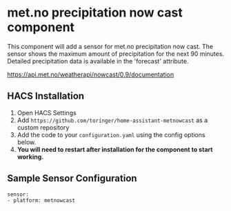 # met.no precipitation now cast component

This component will add a sensor for met.no precipitation now cast. The sensor shows the maximum amount of precipitation for the next 90 minutes. Detailed precipitation data is available in the 'forecast' attribute.

https://api.met.no/weatherapi/nowcast/0.9/documentation


## HACS Installation

1. Open HACS Settings
2. Add `https://github.com/toringer/home-assistant-metnowcast` as a custom repository 
2. Add the code to your `configuration.yaml` using the config options below.
3. **You will need to restart after installation for the component to start working.**



## Sample Sensor Configuration

    sensor:
    - platform: metnowcast